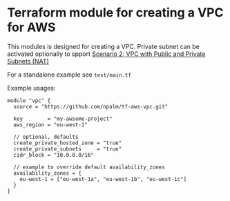 # Terraform module for creating a VPC for AWS

This modules is designed for creating a VPC. Private subnet can be activated optionally to spport [Scenario 2: VPC with Public and Private Subnets (NAT)](http://docs.aws.amazon.com/AmazonVPC/latest/UserGuide/VPC_Scenario2.html)

For a standalone example see `test/main.tf`

Example usages:
```
module "vpc" {
  source = "https://github.com/npalm/tf-aws-vpc.git"

  key        = "my-awsome-project"
  aws_region = "eu-west-1"

  // optional, defaults
  create_private_hosted_zone = "true"
  create_private_subnets     = "true"
  cidr_block = "10.0.0.0/16"

  // example to override default availability_zones
  availability_zones = {
    eu-west-1 = ["eu-west-1a", "eu-west-1b", "eu-west-1c"]
  }
}

```
